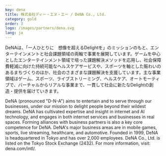 ```yaml
---
key: dena
title: 株式会社ディー・エヌ・エー / DeNA Co., Ltd.
category: gold
order: 3
logo: /images/partners/dena.svg
lang: ja
---
```


DeNAは、「一人ひとりに　想像を超えるDelightを」のミッションのもと、エンターテインメントと社会課題領域の両軸で事業を展開しています。ゲームを中心としたエンターテインメント領域で培った課題解決メソッドを応用し、社会保障費軽減に向けた持続可能なヘルスケアサービスや、スポーツを軸とした賑わいのあるまちづくりのほか、社会のさまざまな課題解決を支援しています。主な事業領域はゲーム、スポーツ、ライブストリーミング、ヘルスケア、オートモーティブで、バーチャルからリアルな事業まで、一貫して社会に新たなDelightの創造・提供を届けていきます。

DeNA (pronounced "D-N-A") aims to entertain and to serve through our businesses, under our mission to delight people beyond their wildest dreams. DeNA has cultivated expertise and insight in internet and AI technology, and engages in both internet services and businesses in real spaces. Forming alliances with business partners is also a key core competence for DeNA. DeNA's major business areas are in mobile games, sports, live streaming, healthcare, and automotive. Founded in 1999, DeNA is headquartered in Tokyo and has over 2,000 employees. DeNA Co., Ltd. is listed on the Tokyo Stock Exchange (2432). For more information, visit: dena.com/intl/.